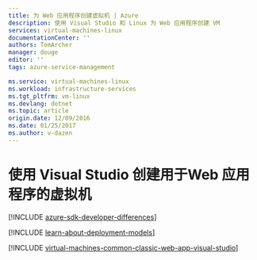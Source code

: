 ```yaml
---
title: 为 Web 应用程序创建虚拟机 | Azure
description: 使用 Visual Studio 和 Linux 为 Web 应用程序创建 VM
services: virtual-machines-linux
documentationCenter: ''
authors: TomArcher
manager: douge
editor: ''
tags: azure-service-management

ms.service: virtual-machines-linux
ms.workload: infrastructure-services
ms.tgt_pltfrm: vm-linux
ms.devlang: dotnet
ms.topic: article
origin.date: 12/09/2016
ms.date: 01/25/2017
ms.author: v-dazen
---
```


# 使用 Visual Studio 创建用于Web 应用程序的虚拟机

[!INCLUDE [azure-sdk-developer-differences](../../../../includes/azure-sdk-developer-differences.md)]

[!INCLUDE [learn-about-deployment-models](../../../../includes/learn-about-deployment-models-classic-include.md)]

[!INCLUDE [virtual-machines-common-classic-web-app-visual-studio](../../../../includes/virtual-machines-common-classic-web-app-visual-studio.md)]

<!---HONumber=Mooncake_0215_2016-->